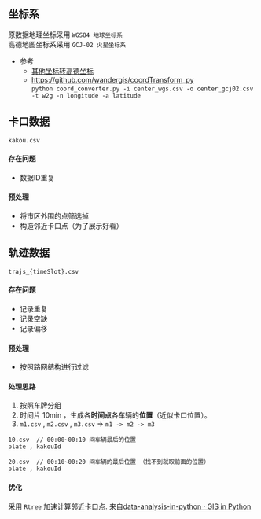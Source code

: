 

## 坐标系
原数据地理坐标采用 `WGS84 地球坐标系`  
高德地图坐标系采用 `GCJ-02 火星坐标系`  

- 参考 
	- [其他坐标转高德坐标](https://lbs.amap.com/api/javascript-api/guide/transform/convertfrom)
	- https://github.com/wandergis/coordTransform_py  
	`python coord_converter.py -i center_wgs.csv -o center_gcj02.csv -t w2g -n longitude -a latitude`


## 卡口数据
`kakou.csv`

#### 存在问题
- 数据ID重复 

#### 预处理
- 将市区外围的点筛选掉
- 构造邻近卡口点（为了展示好看）

## 轨迹数据
`trajs_{timeSlot}.csv`

#### 存在问题
- 记录重复
- 记录空缺
- 记录偏移

#### 预处理
- 按照路网结构进行过滤

#### 处理思路
1. 按照车牌分组
2. 时间片 10min  ，生成各**时间点**各车辆的**位置**（近似卡口位置）。
3. `m1.csv` , `m2.csv` , `m3.csv` =>  `m1 -> m2 -> m3` 

```
10.csv  // 00:00~00:10 间车辆最后的位置
plate , kakouId

20.csv  // 00:10~00:20 间车辆的最后位置 （找不到就取前面的位置）
plate , kakouId
```


#### 优化
采用 `Rtree` 加速计算邻近卡口点. 来自[data-analysis-in-python · GIS in Python](http://www.data-analysis-in-python.org/t_gis.html)